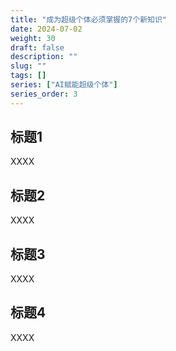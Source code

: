 ```yaml
---
title: "成为超级个体必须掌握的7个新知识"
date: 2024-07-02
weight: 30
draft: false
description: ""
slug: ""
tags: []
series: ["AI赋能超级个体"]
series_order: 3
---
```


## 标题1
XXXX

## 标题2
XXXX

## 标题3
XXXX

## 标题4
XXXX